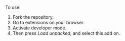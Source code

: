 To use:
  1. Fork the repository.
  2. Go to extensions on your browser.
  3. Activate developer mode.
  4. Then press *Load unpacked*, and select this add on.
